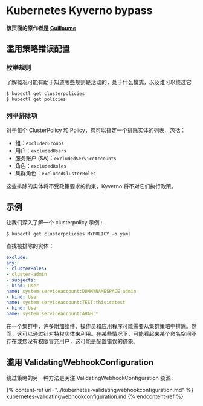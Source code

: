 # Kubernetes Kyverno bypass

**该页面的原作者是** [**Guillaume**](https://www.linkedin.com/in/guillaume-chapela-ab4b9a196)

## 滥用策略错误配置

### 枚举规则

了解概况可能有助于知道哪些规则是活动的，处于什么模式，以及谁可以绕过它
```bash
$ kubectl get clusterpolicies
$ kubectl get policies
```
### 列举排除项

对于每个 ClusterPolicy 和 Policy，您可以指定一个排除实体的列表，包括：

* 组：`excludedGroups`
* 用户：`excludedUsers`
* 服务账户 (SA)：`excludedServiceAccounts`
* 角色：`excludedRoles`
* 集群角色：`excludedClusterRoles`

这些排除的实体将不受政策要求的约束，Kyverno 将不对它们执行政策。

## 示例&#x20;

让我们深入了解一个 clusterpolicy 示例 :&#x20;
```
$ kubectl get clusterpolicies MYPOLICY -o yaml
```
查找被排除的实体：&#x20;
```yaml
exclude:
any:
- clusterRoles:
- cluster-admin
- subjects:
- kind: User
name: system:serviceaccount:DUMMYNAMESPACE:admin
- kind: User
name: system:serviceaccount:TEST:thisisatest
- kind: User
name: system:serviceaccount:AHAH:*

```
在一个集群中，许多附加组件、操作员和应用程序可能需要从集群策略中排除。然而，这可以通过针对特权实体来利用。在某些情况下，可能看起来某个命名空间不存在或您没有权限冒充用户，这可能是配置错误的迹象。

## 滥用 ValidatingWebhookConfiguration

绕过策略的另一种方法是关注 ValidatingWebhookConfiguration 资源 :&#x20;

{% content-ref url="../kubernetes-validatingwebhookconfiguration.md" %}
[kubernetes-validatingwebhookconfiguration.md](../kubernetes-validatingwebhookconfiguration.md)
{% endcontent-ref %}
